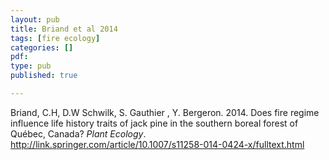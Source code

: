 ```yaml
---
layout: pub
title: Briand et al 2014
tags: [fire ecology]
categories: []
pdf:
type: pub
published: true

---
```

Briand, C.H,  D.W Schwilk, S. Gauthier , Y. Bergeron. 2014. Does fire regime influence life history traits of jack pine in the southern boreal forest of Québec, Canada? *Plant Ecology*. http://link.springer.com/article/10.1007/s11258-014-0424-x/fulltext.html
